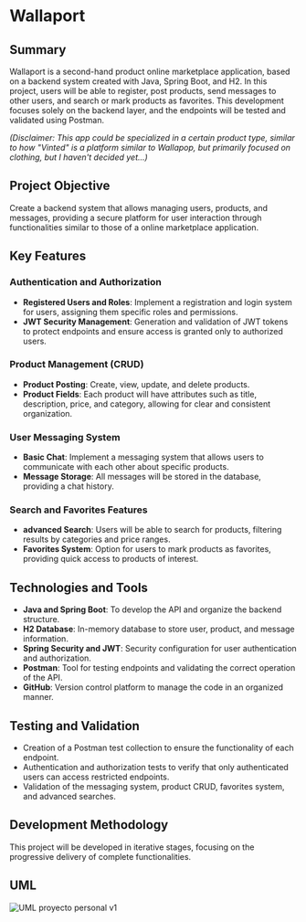 # Wallaport

## Summary

Wallaport is a second-hand product online marketplace application, based on a backend system created with Java, Spring Boot, and H2. In this project, users will be able to register, post products, send messages to other users, and search or mark products as favorites. This development focuses solely on the backend layer, and the endpoints will be tested and validated using Postman.

*(Disclaimer: This app could be specialized in a certain product type, similar to how "Vinted" is a platform similar to Wallapop, but primarily focused on clothing, but I haven't decided yet...)*

## Project Objective

Create a backend system that allows managing users, products, and messages, providing a secure platform for user interaction through functionalities similar to those of a online marketplace application.

## Key Features

### Authentication and Authorization

- **Registered Users and Roles**: Implement a registration and login system for users, assigning them specific roles and permissions.
- **JWT Security Management**: Generation and validation of JWT tokens to protect endpoints and ensure access is granted only to authorized users.

### Product Management (CRUD)

- **Product Posting**: Create, view, update, and delete products.
- **Product Fields**: Each product will have attributes such as title, description, price, and category, allowing for clear and consistent organization.

### User Messaging System

- **Basic Chat**: Implement a messaging system that allows users to communicate with each other about specific products.
- **Message Storage**: All messages will be stored in the database, providing a chat history.

### Search and Favorites Features

- **advanced Search**: Users will be able to search for products, filtering results by categories and price ranges.
- **Favorites System**: Option for users to mark products as favorites, providing quick access to products of interest.

## Technologies and Tools

- **Java and Spring Boot**: To develop the API and organize the backend structure.
- **H2 Database**: In-memory database to store user, product, and message information.
- **Spring Security and JWT**: Security configuration for user authentication and authorization.
- **Postman**: Tool for testing endpoints and validating the correct operation of the API.
- **GitHub**: Version control platform to manage the code in an organized manner.

## Testing and Validation

- Creation of a Postman test collection to ensure the functionality of each endpoint.
- Authentication and authorization tests to verify that only authenticated users can access restricted endpoints.
- Validation of the messaging system, product CRUD, favorites system, and advanced searches.

## Development Methodology

This project will be developed in iterative stages, focusing on the progressive delivery of complete functionalities.

## UML

![UML proyecto personal v1](https://github.com/user-attachments/assets/5512708d-4c8d-4444-aae9-58ea2f03ca90)
